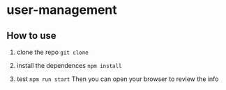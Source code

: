 # user-management

## How to use
1. clone the repo
`git clone`

2. install the dependences
`npm install`

3. test
`npm run start`
Then you can open your browser to review the info

